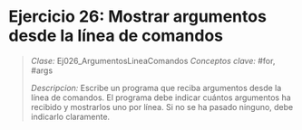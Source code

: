 # Ejercicio 26: Mostrar argumentos desde la línea de comandos
> *Clase:* Ej026_ArgumentosLineaComandos
> *Conceptos clave:* #for, #args
>
> *Descripcion:* Escribe un programa que reciba argumentos desde la línea de comandos. El programa debe indicar cuántos argumentos ha recibido y mostrarlos uno por línea. Si no se ha pasado ninguno, debe indicarlo claramente.